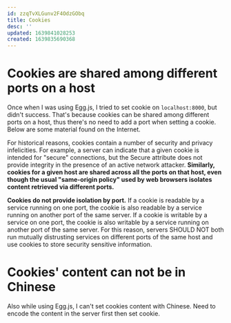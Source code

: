 ```yaml
---
id: zzqTvXLGunv2F4OdzGObq
title: Cookies
desc: ''
updated: 1639841028253
created: 1639835690368
---
```


# Cookies are shared among different ports on a host

Once when I was using Egg.js, I tried to set cookie on `localhost:8000`, but didn't success. That's because cookies can be shared among different ports on a host, thus there's no need to add a port when setting a cookie. Below are some material found on the Internet.

For historical reasons, cookies contain a number of security and privacy infelicities. For example, a server can indicate that a given cookie is intended for "secure" connections, but the Secure attribute does not provide integrity in the presence of an active network attacker. **Similarly, cookies for a given host are shared across all the ports on that host, even though the usual "same-origin policy" used by web browsers isolates content retrieved via different ports.**

**Cookies do not provide isolation by port.** If a cookie is readable by a service running on one port, the cookie is also readable by a service running on another port of the same server. If a cookie is writable by a service on one port, the cookie is also writable by a service running on another port of the same server. For this reason, servers SHOULD NOT both run mutually distrusting services on different ports of the same host and use cookies to store security sensitive information.

# Cookies' content can not be in Chinese

Also while using Egg.js, I can't set cookies content with Chinese. Need to encode the content in the server first then set cookie.
